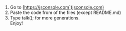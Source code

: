 1. Go to [https://jsconsole.com](jsconsole.com) <br>
2. Paste the code from of the files (except README.md) <br>
3. Type talk(); for more generations. <br>
Enjoy!
